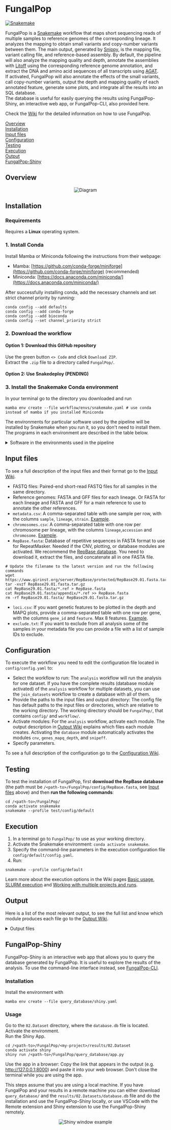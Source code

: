 
# FungalPop

[![Snakemake](https://img.shields.io/badge/snakemake-≥8.2.1-brightgreen.svg?style=flat)](https://snakemake.readthedocs.io)

FungalPop is a [Snakemake](https://snakemake.github.io/) workflow that maps short sequencing reads of multiple samples to reference genomes of the corresponding lineage. It analyzes the mapping to obtain small variants and copy-number variants between them.
The main output, generated by [Snippy](https://github.com/tseemann/snippy), is the mapping file, variant calling file, and reference-based assembly. By default, the pipeline will also analyze the mapping quality and depth, annotate the assemblies with [Litoff](https://github.com/agshumate/Liftoff) using the corresponding reference genome annotation, and extract the DNA and amino acid sequences of all transcripts using [AGAT](https://github.com/NBISweden/AGAT).  
If activated, FungalPop will also annotate the effects of the small variants, call copy-number variants, output the depth and mapping quality of each annotated feature, generate some plots, and integrate all the results into an SQL database.  
The database is useful for easily querying the results using FungalPop-Shiny, an interactive web app, or FungalPop-CLI, also provided here.  

Check the [Wiki](https://github.com/magwenelab/DiversityPipeline/wiki) for the detailed information on how to use FungalPop.

[Overview](#overview)  
[Installation](#installation)  
[Input files](#input-files)  
[Configuration](#configuration)  
[Testing](#testing)   
[Execution](#execution)   
[Output](#output)  
[FungalPop-Shiny](#fungalpop-shiny)  

## Overview

<div style="text-align: center;">
  <img src=".figs/pipeline_diagram.png" alt="Diagram" />
</div>

## Installation

### Requirements

Requires a **Linux** operating system.

### 1. Install Conda

Install Mamba or Miniconda following the instructions from their webpage:
* Mamba: [https://github.com/conda-forge/miniforge](https://github.com/conda-forge/miniforge) (recommended)
* Miniconda: [https://docs.anaconda.com/miniconda/](https://docs.anaconda.com/miniconda/)

After successfully installing conda, add the necessary channels and set strict channel priority by running:  
```
conda config --add defaults
conda config --add conda-forge
conda config --add bioconda
conda config --set channel_priority strict
```

### 2. Download the workflow 

#### Option 1: Download this GitHub repository

Use the green button `<> Code` and click `Download ZIP`.  
Extract the `.zip` file to a directory called `FungalPop/`.

#### Option 2: Use Snakedeploy (PENDING)

### 3. Install the Snakemake Conda environment

In your terminal go to the directory you downloaded and run  
```
mamba env create --file workflow/envs/snakemake.yaml # use conda instead of mamba if you installed Miniconda
```

The environments for particular software used by the pipeline will be installed by Snakemake when you run it, so you don't need to install them. The programs in each environment are described in the table below.  
<details>
<summary>Software in the environments used in the pipeline </summary> 

|Environment files | Software | 
| ----: |----: |
|`workflow/envs/snakemake.yaml`|[Snakemake](https://snakemake.github.io/),[Python](https://www.python.org/), [Pandas](https://pandas.pydata.org/)|
|`workflow/envs/snakemake-apptainer.yaml`|[Snakemake](https://snakemake.github.io/),[Python](https://www.python.org/), [Pandas](https://pandas.pydata.org/), [Apptainer](https://apptainer.org/)|
|`workflow/envs/snippy.yaml`|[Snippy](https://github.com/tseemann/snippy),[Samtools](https://www.htslib.org/)|
|`workflow/envs/liftoff.yaml`|[Litoff](https://github.com/agshumate/Liftoff),[Minimap2]()|
|`workflow/envs/agat.yaml`|[AGAT](https://github.com/NBISweden/AGAT),[Seqkit](https://bioinf.shenwei.me/seqkit/)|
|`workflow/envs/samtools.yaml`|[Samtools](https://www.htslib.org/), [Bedtools](https://bedtools.readthedocs.io/en/latest/index.html), [Bcftools](https://samtools.github.io/bcftools/bcftools.html),[Xonsh](https://xon.sh/),[Pandas](https://pandas.pydata.org/), [Click](https://click.palletsprojects.com/en/8.1.x/), [SciPy](https://scipy.org/), [NumPy](https://numpy.org/) |
|`workflow/envs/depth.yaml`|[Mosdepth](https://github.com/brentp/mosdepth)|
|`workflow/envs/repeatmasker.yaml`|[RepeatMasker](https://www.repeatmasker.org/),[RepeatModeler](https://www.repeatmasker.org/RepeatModeler/), [Bedtools](https://bedtools.readthedocs.io/en/latest/index.html), [Seqkit](https://bioinf.shenwei.me/seqkit/)|
|`workflow/envs/r.yaml` | R, tidyverse, svglite, scales, RColorBrewer||
|`workflow/envs/variants.yaml`| [SnpEff](https://pcingola.github.io/SnpEff/),[DuckDB](https://duckdb.org/), [PyVCF](https://pyvcf.readthedocs.io/en/latest/), [Xonsh](https://xon.sh/),[Pandas](https://pandas.pydata.org/), [Click](https://click.palletsprojects.com/en/8.1.x/), [Biopython](https://biopython.org/), [Bedtools](https://bedtools.readthedocs.io/en/latest/index.html), [Bcftools](https://samtools.github.io/bcftools/bcftools.html)|
|`workflow/envs/pandas.yaml`|[Pandas](https://pandas.pydata.org/)|
|`workflow/envs/shell.yaml`|[Coreutils](https://www.gnu.org/software/coreutils/)|

</details>

## Input files
To see a full description of the input files and their format go to the [Input Wiki](https://github.com/magwenelab/DiversityPipeline/wiki/Input-files).

* FASTQ files: Paired-end short-read FASTQ files for all samples in the same directory.  
* Reference genomes: FASTA and GFF files for each lineage. Or FASTA for each lineage and FASTA and GFF for a main reference to use to annotate the other references.
* `metadata.csv`: A comma-separated table with one sample per row, with the columns  `sample`, `lineage`, `strain`. [Example](https://github.com/magwenelab/DiversityPipeline/blob/main/test/config/metadata.csv).  
* `chromosomes.csv`: A comma-separated table with one row per chromosome per lineage, with the columns `lineage`,`accession` and `chromosome`. [Example](https://github.com/magwenelab/DiversityPipeline/blob/main/test/config/chromosomes.csv).  
* `RepBase.fasta`: Database of repetitive sequences in FASTA format to use for RepeatMasker. Needed if the CNV, plotting, or database modules are activated. We recommend the [RepBase database](https://www.girinst.org/server/RepBase/). You need to download it, extract the files, and concatenate all in one FASTA file.
```
# Update the filename to the latest version and run the following commands
wget https://www.girinst.org/server/RepBase/protected/RepBase29.01.fasta.tar.gz
tar -xvzf RepBase29.01.fasta.tar.gz
cat RepBase29.01.fasta/*.ref > RepBase.fasta
cat RepBase29.01.fasta/appendix/*.ref >> RepBase.fasta
rm -rf RepBase29.01.fasta/ RepBase29.01.fasta.tar.gz
```
* `loci.csv`: If you want genetic features to be plotted in the depth and MAPQ plots, provide a comma-separated table with one row per gene, with the columns `gene_id` and `feature`. Max 8 features.   [Example](https://github.com/magwenelab/DiversityPipeline/blob/main/test/config/loci.csv).  
* `exclude.txt`: If you want to exclude from all analysis some of the samples in your metadata file you can provide a file with a list of sample IDs to exclude. 

## Configuration

To execute the workflow you need to edit the configuration file located in `config/config.yaml` to:   

* Select the workflow to run: The `analysis` workflow will run the analysis for one dataset. If you have the complete results (database module activated) of the `analysis` workflow for multiple datasets, you can use the `join_datasets` workflow to create a database with all of them.  
* Provide the paths to the input files and output directory: The config file has default paths to the input files or directories, which are relative to the working directory. The working directory should be `FungalPop/`, that contains `config/` and `workflow/`.
* Activate modules: For the `analysis` workflow, activate each module. The output description in [Output Wiki](https://github.com/magwenelab/DiversityPipeline/wiki/Output) explains which files each module creates. Activating the `database` module automatically activates the modules `cnv`, `genes_mapq_depth`, and `snipeff`.  
* Specify parameters.  

To see a full description of the configuration go to the [Configuration Wiki](https://github.com/magwenelab/DiversityPipeline/wiki/Configuration).

## Testing

To test the installation of FungalPop, first **download the RepBase database** (the path must be `/<path-to>/FungalPop/config/RepBase.fasta`, see [Input files](#input-files) above) and then **run the following commands**:

```
cd /<path-to>/FungalPop/
conda activate snakemake
snakemake --profile test/config/default
```

## Execution

1) In a terminal go to `FungalPop/` to use as your working directory.  
2) Activate the Snakemake environment: `conda activate snakemake`.
3) Specify the command-line parameters in the execution configuration file `config/default/config.yaml`. 
4) Run: 
```
snakemake --profile config/default
```

Learn more about the execution options in the Wiki pages [Basic usage](https://github.com/magwenelab/DiversityPipeline/wiki/Basic-usage), [SLURM execution](https://github.com/magwenelab/DiversityPipeline/wiki/SLURM-execution) and [Working with multiple projects and runs](https://github.com/magwenelab/DiversityPipeline/wiki/Working-with-multiple-projects-and-runs).

## Output

Here is a list of the most relevant output, to see the full list and know which module produces each file go to the [Output Wiki](https://github.com/magwenelab/DiversityPipeline/wiki/Output).  

<details>
<summary>Output files </summary> 

| File | Description |
| :---------------- | ----: |
| `01.Samples/snippy/{sample}/snps.bam` | BAM file of alignment between short reads of the sample and the corresponding reference genome. |
| `01.Samples/snippy/{sample}/snps.consensus.fa` | FASTA file of the reference genome with all variants instantiated. |
| `01.Samples/snippy/{sample}/snps.vcf` | Called variants in VCF format. Positions are 01-Based.|
| `01.Samples/annotation/{sample}/annotation.gff` | Standardized GFF file of annotation by Liftoff. Positions are 1-Based. |
| `01.Samples/annotation/{sample}/cds.fa` | Nucleotide sequences of all transcripts of the sample. |
| `01.Samples/annotation/{sample}/proteins.fa` | Protein sequences of all isoforms of the sample. |
| `01.Samples/plots/{sample}/depth_by_windows.png` | Plot of normalized depth of windows along each chromosome, with specified genetic features, called CNVs, and repetitive sequences of the corresponding reference. |
| `02.Dataset/plots/dataset_depth_by_chrom.png` | Normalized mean depth of each chromosome in the samples that survived the quality filter.  |
| `02.Dataset/plots/dataset_summary.png` | Genome-wide depth and mapping quality metrics of the samples that survived the quality filter.|
| `02.Dataset/depth_quality/mapq_depth_by_feature.tsv` | MAPQ and mean depth of each feature in all the samples. |
| `02.Dataset/cnv/cnv_calls.tsv` | Table of deleted and duplicated regions in all samples and their overlap with repetitive sequences. Positions are 1-Based.|
| `02.Dataset/snpeff/effects.tsv`|Table with the effects of the possible variants in all lineages.|
| `02.Dataset/snpeff/lofs.tsv`|Loss of function output table of SnpEff for all lineages.|
| `02.Dataset/snpeff/nmds.tsv`|Nonsense-mediated decay output table of SnpEff for all lineages|
| `02.Dataset/snpeff/presence.tsv`|Table with the variant IDs of all lineages and the samples they are present in.|
| `02.Dataset/snpeff/variants.tsv`|Table withe the description of all variants of all lineages. Positions are 1-Based.|
| `02.Dataset/database.db` |  SQL database with the main results. |


</details>

## FungalPop-Shiny

FungalPop-Shiny is an interactive web app that allows you to query the database generated by FungalPop. It is useful to explore the results of the analysis. To use the command-line interface instead, see  [FungalPop-CLI](https://github.com/magwenelab/DiversityPipeline/wiki/FungalPop%E2%80%90CLI).

### Installation

Install the environment with
```
mamba env create --file query_database/shiny.yaml
```

### Usage 

Go to the `02.Dataset` directory, where the `database.db` file is located.  
Activate the environment.  
Run the Shiny App.

```
cd /<path-to>/FungalPop/<my-project>/results/02.Dataset
conda activate shiny
shiny run /<path-to>/FungalPop/query_database/app.py
```
Use the app in a browser: Copy the link that appears in the output (e.g. http://127.0.0.1:8000) and paste it into your web browser. Don't close the terminal while you are using the app.  

This steps assume that you are using a local machine. If you have FungalPop and your results in a remote machine you can either download `query_database/` and the `results/02.Datasets/database.db` file and do the installation and use the FungalPop-Shiny locally, or use VSCode with the Remote extension and Shiny extension to use the FungalPop-Shiny remotely.

<div style="text-align: center;">
  <img src=".figs/shiny.png" alt="Shiny window example" />
</div>


